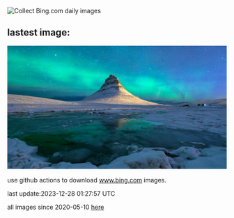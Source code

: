 ![Collect Bing.com daily images](https://github.com/counter2015/bing-daily-images/workflows/Collect%20Bing.com%20daily%20images/badge.svg)
## lastest image:
![](images/KirkjufellAurora.jpg)

use github actions to download www.bing.com images.

last update:2023-12-28 01:27:57 UTC

all images since 2020-05-10 [here](https://github.com/counter2015/bing-daily-images/tree/master/images) 
